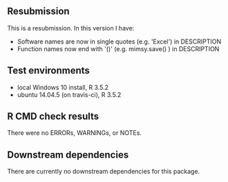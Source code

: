 ## Resubmission
This is a resubmission. In this version I have:

* Software names are now in single quotes (e.g. 'Excel') in DESCRIPTION
* Function names now end with '()' (e.g. mimsy.save() ) in DESCRIPTION

## Test environments
* local Windows 10 install, R 3.5.2
* ubuntu 14.04.5 (on travis-ci), R 3.5.2

## R CMD check results
There were no ERRORs, WARNINGs, or NOTEs.

## Downstream dependencies
There are currently no downstream dependencies for this package.